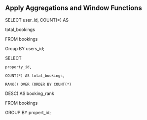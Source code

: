 ## **Apply Aggregations and Window Functions** ##

SELECT user_id, COUNT(*) AS

total_bookings

FROM bookings

Group BY users_id;

SELECT
    
    property_id,
    
    COUNT(*) AS total_bookings,
    
    RANK() OVER (ORDER BY COUNT(*)

DESC) AS booking_rank

FROM bookings

GROUP BY propert_id;
